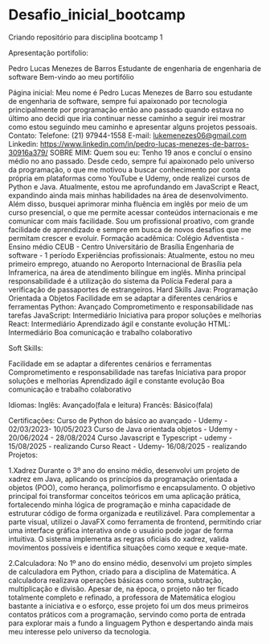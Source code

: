# Desafio_inicial_bootcamp
Criando repositório para disciplina bootcamp 1


Apresentação portifolio:

Pedro Lucas Menezes de Barros
Estudante de engenharia de engenharia de software
Bem-vindo ao meu portifólio

Página inicial:
Meu nome é Pedro Lucas Menezes de Barro sou estudante de engenharia de software, sempre fui apaixonado por tecnologia principalmente por programação então ano passado quando estava no último ano decidi que iria  continuar nesse caminho a seguir irei mostrar como estou seguindo meu caminho e apresentar alguns projetos pessoais.
Contato:
Telefone: (21) 97944-1558
E-mail:  lukemenezes06@gmail.com
Linkedin: https://www.linkedin.com/in/pedro-lucas-menezes-de-barros-30916a379/
SOBRE MIM:
Quem sou eu:
Tenho 19 anos e concluí o ensino médio no ano passado. Desde cedo, sempre fui apaixonado pelo universo da programação, o que me motivou a buscar conhecimento por conta própria em plataformas como YouTube e Udemy, onde realizei cursos de Python e Java. Atualmente, estou me aprofundando em JavaScript e React, expandindo ainda mais minhas habilidades na área de desenvolvimento.
Além disso, busquei aprimorar minha fluência em inglês por meio de um curso presencial, o que me permite acessar conteúdos internacionais e me comunicar com mais facilidade. Sou um profissional proativo, com grande facilidade de aprendizado e sempre em busca de novos desafios que me permitam crescer e evoluir.
Formação acadêmica:
Colégio Adventista - Ensino médio
CEUB - Centro Universitário de Brasília 
Engenharia de software - 1 período
Experiências profissionais:
Atualmente, estou no meu primeiro emprego, atuando no Aeroporto Internacional de Brasília pela Inframerica, na área de atendimento bilíngue em inglês. Minha principal responsabilidade é a utilização do sistema da Polícia Federal para a verificação de passaportes de estrangeiros.
Hard Skills	
Java: Programação Orientada a Objetos	Facilidade em se adaptar a diferentes cenários e ferramentas
Python: Avançado	Comprometimento e responsabilidade nas tarefas
JavaScript: Intermediário	Iniciativa para propor soluções e melhorias
React: Intermediário	Aprendizado ágil e constante evolução
HTML: Intermediário	Boa comunicação e trabalho colaborativo

Soft Skills:

Facilidade em se adaptar a diferentes cenários e ferramentas
Comprometimento e responsabilidade nas tarefas
Iniciativa para propor soluções e melhorias
Aprendizado ágil e constante evolução
Boa comunicação e trabalho colaborativo


Idiomas:
Inglês: Avançado(fala e leitura)
Francês: Básico(fala)

Certificações:
Curso de Python do básico ao avançado - Udemy - 02/03/2023- 10/05/2023
Curso de Java orientada objetos - Udemy - 20/06/2024 - 28/08/2024
Curso Javascript e Typescript - udemy - 15/08/2025 - realizando
Curso React - Udemy- 16/08/2025 - realizando
Projetos:

1.Xadrez
Durante o 3º ano do ensino médio, desenvolvi um projeto de xadrez em Java, aplicando os princípios da programação orientada a objetos (POO), como herança, polimorfismo e encapsulamento. O objetivo principal foi transformar conceitos teóricos em uma aplicação prática, fortalecendo minha lógica de programação e minha capacidade de estruturar código de forma organizada e reutilizável.
Para complementar a parte visual, utilizei o JavaFX como ferramenta de frontend, permitindo criar uma interface gráfica interativa onde o usuário pode jogar de forma intuitiva. O sistema implementa as regras oficiais do xadrez, valida movimentos possíveis e identifica situações como xeque e xeque-mate.

2.Calculadora:
No 1º ano do ensino médio, desenvolvi um projeto simples de calculadora em Python, criado para a disciplina de Matemática. A calculadora realizava operações básicas como soma, subtração, multiplicação e divisão. Apesar de, na época, o projeto não ter ficado totalmente completo e refinado, a professora de Matemática elogiou bastante a iniciativa e o esforço, esse projeto foi um dos meus primeiros contatos práticos com a programação, servindo como porta de entrada para explorar mais a fundo a linguagem Python e despertando ainda mais meu interesse pelo universo da tecnologia.


